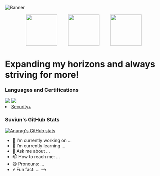 ![Banner](https://user-images.githubusercontent.com/57669649/219815039-7833e8fe-ad5a-4911-bf11-74393a5cace4.png)

<p align="center">
    <img src="https://user-images.githubusercontent.com/57669649/219820744-95ab768a-6fa8-449e-a76a-940833e87277.png" width="100" height="100">
&nbsp; &nbsp; &nbsp; &nbsp;
    <img src="https://user-images.githubusercontent.com/57669649/219820759-3cc8c7e0-c1d3-42c7-b988-749b207da2d1.png" width="100" height="100">
&nbsp; &nbsp; &nbsp; &nbsp;
    <img src="https://user-images.githubusercontent.com/57669649/219820218-9d3ca421-0bd6-4ed3-a5d6-a11a897a8051.png" width="100" height="100">
</p>

<h1 dir="auto">
 Expanding my horizons and always striving for more!
</h1>

<h3 dir="auto">
 Languages and Certifications
</h3>   
<div dir="auto" align="left>                
<a href="https://www.comptia.org/certifications/security" rel="nofollow">
  <img src="https://img.shields.io/badge/Comptia-Security%2B-blue">
</a>   
                       
<a href="https://docs.python.org/3/" rel="nofollow"> 
  <img src="https://camo.githubusercontent.com/ea5e2aeaddac1d19eb1381bd870e2b8727cd8ae9a6060954b0fdbcd7900e778e/68747470733a2f2f696d672e736869656c64732e696f2f7374617469632f76313f267374796c653d666c6174266c6f676f3d707974686f6e266c6f676f436f6c6f723d7768697465266c6162656c436f6c6f723d414439443930266c6162656c3d266d6573736167653d505954484f4e26636f6c6f723d414439443930" data-canonical-src="https://img.shields.io/static/v1?&amp;style=flat&amp;logo=python&amp;logoColor=white&amp;labelColor=AD9D90&amp;label=&amp;message=PYTHON&amp;color=AD9D90" style="max-width: 100%;"></a>   
</a>


<li>
 <a href="https://www.comptia.org/certifications/security">Security+</a>
 </li>


<h3 dir="auto">
 Suviun's GitHub Stats
</h1>


[![Anurag's GitHub stats](https://github-readme-stats.vercel.app/api?username=suviun&show_icons=true&theme=radical)](https://github.com/anuraghazra/github-readme-stats)





- 🔭 I’m currently working on ...
- 🌱 I’m currently learning ...
- 💬 Ask me about ...
- 📫 How to reach me: ...
- 😄 Pronouns: ...
- ⚡ Fun fact: ...
-->
